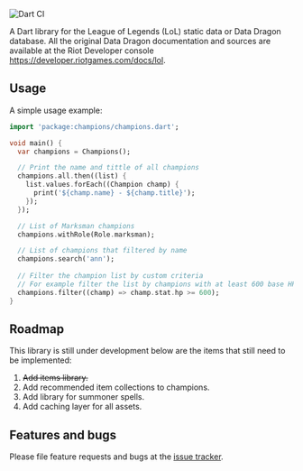 ![Dart CI](https://github.com/ptejada/champions/workflows/Dart%20CI/badge.svg)

A Dart library for the League of Legends (LoL) static data or Data Dragon database.
All the original Data Dragon documentation and sources are available at the Riot Developer console 
<https://developer.riotgames.com/docs/lol>.

## Usage

A simple usage example:

```dart
import 'package:champions/champions.dart';

void main() {
  var champions = Champions();

  // Print the name and tittle of all champions
  champions.all.then((list) {
    list.values.forEach((Champion champ) {
      print('${champ.name} - ${champ.title}');
    });
  });

  // List of Marksman champions
  champions.withRole(Role.marksman);

  // List of champions that filtered by name
  champions.search('ann');
  
  // Filter the champion list by custom criteria
  // For example filter the list by champions with at least 600 base HP
  champions.filter((champ) => champ.stat.hp >= 600);
}
```

## Roadmap
This library is still under development below are the items that still need to be implemented:

1. ~~Add items library.~~
2. Add recommended item collections to champions.
3. Add library for summoner spells.
4. Add caching layer for all assets.

## Features and bugs

Please file feature requests and bugs at the [issue tracker][tracker].

[tracker]: https://github.com/ptejada/champions/issues
